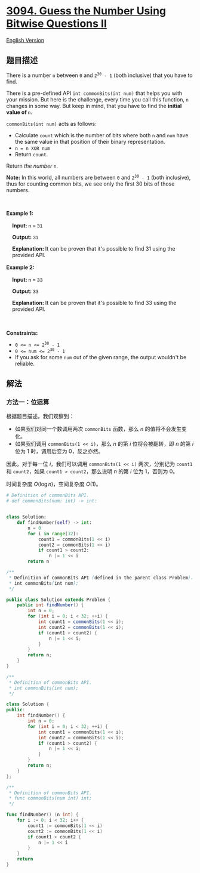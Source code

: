 # [3094. Guess the Number Using Bitwise Questions II](https://leetcode.cn/problems/guess-the-number-using-bitwise-questions-ii)

[English Version](/solution/3000-3099/3094.Guess%20the%20Number%20Using%20Bitwise%20Questions%20II/README_EN.md)

<!-- tags: -->

## 题目描述

<!-- 这里写题目描述 -->

<p>There is a number <code>n</code> between <code>0</code> and <code>2<sup>30</sup> - 1</code> (both inclusive) that you have to find.</p>

<p>There is a pre-defined API <code>int commonBits(int num)</code> that helps you with your mission. But here is the challenge, every time you call this function, <code>n</code> changes in some way. But keep in mind, that you have to find the <strong>initial value of </strong><code>n</code>.</p>

<p><code>commonBits(int num)</code> acts as follows:</p>

<ul>
	<li>Calculate <code>count</code> which is the number of bits where both <code>n</code> and <code>num</code> have the same value in that position of their binary representation.</li>
	<li><code>n = n XOR num</code></li>
	<li>Return <code>count</code>.</li>
</ul>

<p>Return <em>the number</em> <code>n</code>.</p>

<p><strong>Note:</strong> In this world, all numbers are between <code>0</code> and <code>2<sup>30</sup> - 1</code> (both inclusive), thus for counting common bits, we see only the first 30 bits of those numbers.</p>

<p>&nbsp;</p>
<p><strong class="example">Example 1: </strong></p>

<div class="example-block" style="border-color: var(--border-tertiary); border-left-width: 2px; color: var(--text-secondary); font-size: .875rem; margin-bottom: 1rem; margin-top: 1rem; overflow: visible; padding-left: 1rem;">
<p><strong>Input: </strong> <span class="example-io" style="font-family: Menlo,sans-serif; font-size: 0.85rem;"> n = 31 </span></p>

<p><strong>Output: </strong> <span class="example-io" style="font-family: Menlo,sans-serif; font-size: 0.85rem;"> 31 </span></p>

<p><strong>Explanation: </strong> It can be proven that it&#39;s possible to find 31 using the provided API.</p>
</div>

<p><strong class="example">Example 2: </strong></p>

<div class="example-block" style="border-color: var(--border-tertiary); border-left-width: 2px; color: var(--text-secondary); font-size: .875rem; margin-bottom: 1rem; margin-top: 1rem; overflow: visible; padding-left: 1rem;">
<p><strong>Input: </strong> <span class="example-io" style="font-family: Menlo,sans-serif; font-size: 0.85rem;"> n = 33 </span></p>

<p><strong>Output: </strong> <span class="example-io" style="font-family: Menlo,sans-serif; font-size: 0.85rem;"> 33 </span></p>

<p><strong>Explanation: </strong> It can be proven that it&#39;s possible to find 33 using the provided API.</p>
</div>

<p>&nbsp;</p>
<p><strong>Constraints:</strong></p>

<ul>
	<li><code>0 &lt;= n &lt;= 2<sup>30</sup> - 1</code></li>
	<li><code>0 &lt;= num &lt;= 2<sup>30</sup> - 1</code></li>
	<li>If you ask for some <code>num</code> out of the given range, the output wouldn&#39;t be reliable.</li>
</ul>

## 解法

### 方法一：位运算

根据题目描述，我们观察到：

-   如果我们对同一个数调用两次 `commonBits` 函数，那么 $n$ 的值将不会发生变化。
-   如果我们调用 `commonBits(1 << i)`，那么 $n$ 的第 $i$ 位将会被翻转，即 $n$ 的第 $i$ 位为 $1$ 时，调用后变为 $0$，反之亦然。

因此，对于每一位 $i$，我们可以调用 `commonBits(1 << i)` 两次，分别记为 `count1` 和 `count2`，如果 `count1 > count2`，那么说明 $n$ 的第 $i$ 位为 $1$，否则为 $0$。

时间复杂度 $O(\log n)$，空间复杂度 $O(1)$。

<!-- tabs:start -->

```python
# Definition of commonBits API.
# def commonBits(num: int) -> int:


class Solution:
    def findNumber(self) -> int:
        n = 0
        for i in range(32):
            count1 = commonBits(1 << i)
            count2 = commonBits(1 << i)
            if count1 > count2:
                n |= 1 << i
        return n
```

```java
/**
 * Definition of commonBits API (defined in the parent class Problem).
 * int commonBits(int num);
 */

public class Solution extends Problem {
    public int findNumber() {
        int n = 0;
        for (int i = 0; i < 32; ++i) {
            int count1 = commonBits(1 << i);
            int count2 = commonBits(1 << i);
            if (count1 > count2) {
                n |= 1 << i;
            }
        }
        return n;
    }
}
```

```cpp
/**
 * Definition of commonBits API.
 * int commonBits(int num);
 */

class Solution {
public:
    int findNumber() {
        int n = 0;
        for (int i = 0; i < 32; ++i) {
            int count1 = commonBits(1 << i);
            int count2 = commonBits(1 << i);
            if (count1 > count2) {
                n |= 1 << i;
            }
        }
        return n;
    }
};
```

```go
/**
 * Definition of commonBits API.
 * func commonBits(num int) int;
 */

func findNumber() (n int) {
	for i := 0; i < 32; i++ {
		count1 := commonBits(1 << i)
		count2 := commonBits(1 << i)
		if count1 > count2 {
			n |= 1 << i
		}
	}
	return
}
```

<!-- tabs:end -->

<!-- end -->
